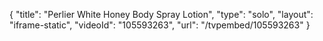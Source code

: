 {
    "title": "Perlier White Honey Body Spray Lotion",
    "type": "solo",
    "layout": "iframe-static",
    "videoId": "105593263",
    "url": "\/tvpembed\/105593263"
}